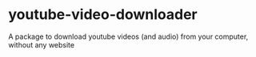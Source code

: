 # youtube-video-downloader
A package to download youtube videos (and audio) from your computer, without any website
